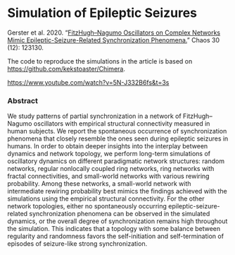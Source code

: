 # Simulation of Epileptic Seizures
Gerster et al. 2020. “[FitzHugh–Nagumo Oscillators on Complex Networks Mimic Epileptic-Seizure-Related Synchronization Phenomena.](https://doi.org/10.1063/5.0021420)” Chaos 30 (12): 123130.

The code to reproduce the simulations in the article is based on https://github.com/kekstoaster/Chimera.

https://www.youtube.com/watch?v=5N-J332B6fs&t=3s

### Abstract

We study patterns of partial synchronization in a network of FitzHugh–Nagumo oscillators with empirical structural connectivity measured in human subjects. We report the spontaneous occurrence of synchronization phenomena that closely resemble the ones seen during epileptic seizures in humans. In order to obtain deeper insights into the interplay between dynamics and network topology, we perform long-term simulations of oscillatory dynamics on different paradigmatic network structures: random networks, regular nonlocally coupled ring networks, ring networks with fractal connectivities, and small-world networks with various rewiring probability. Among these networks, a small-world network with intermediate rewiring probability best mimics the findings achieved with the simulations using the empirical structural connectivity. For the other network topologies, either no spontaneously occurring epileptic-seizure-related synchronization phenomena can be observed in the simulated dynamics, or the overall degree of synchronization remains high throughout the simulation. This indicates that a topology with some balance between regularity and randomness favors the self-initiation and self-termination of episodes of seizure-like strong synchronization.
